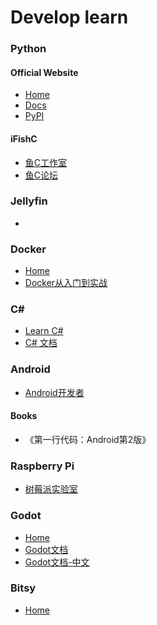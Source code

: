 # Develop learn

### Python
#### Official Website
- [Home](https://www.python.org)
- [Docs](https://docs.python.org/3/)
- [PyPI](https://pypi.org)

#### iFishC
- [鱼C工作室](https://ilovefishc.com)
- [鱼C论坛](https://fishc.com.cn)

### Jellyfin
- [](ß)
### Docker
- [Home]()
- [Docker从入门到实战](https://yeasy.gitbook.io/docker_practice/)
### C#
- [Learn C#](https://dotnet.microsoft.com/en-us/learn/csharp)
- [C# 文档](https://docs.microsoft.com/zh-cn/dotnet/csharp/)

### Android
- [Android开发者](https://developer.android.com/about/versions?hl=zh-cn)
#### Books
- 《第一行代码：Android第2版》
### Raspberry Pi
- [树莓派实验室](https://shumeipai.nxez.com/)
### Godot
- [Home](https://godotengine.org/)
- [Godot文档](https://docs.godotengine.org/)
- [Godot文档-中文](https://docs.godotengine.org/zh_CN/latest/index.html#)

### Bitsy
- [Home](https://ledoux.itch.io/bitsy)
